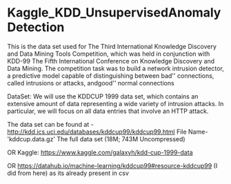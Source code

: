 # Kaggle_KDD_UnsupervisedAnomalyDetection

This is the data set used for The Third International Knowledge Discovery and Data Mining Tools Competition, which was held in conjunction with KDD-99 
The Fifth International Conference on Knowledge Discovery and Data Mining. 
The competition task was to build a network intrusion detector, a predictive model capable of distinguishing between bad'' connections, called intrusions or attacks, andgood'' normal connections

DataSet: 
We will use the KDDCUP 1999 data set, which contains an extensive amount of data representing a wide variety of intrusion attacks. 
In particular, we will focus on all data entries that involve an HTTP attack. 

The data set can be found at -    
http://kdd.ics.uci.edu/databases/kddcup99/kddcup99.html
File Name- 'kddcup.data.gz'
The full data set (18M; 743M Uncompressed)

OR
Kaggle:
https://www.kaggle.com/galaxyh/kdd-cup-1999-data

OR
https://datahub.io/machine-learning/kddcup99#resource-kddcup99 (I did from here)
as its already present in csv

